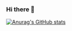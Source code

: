 ### Hi there 👋

[![Anurag's GitHub stats](https://github-readme-stats.vercel.app/api?username=mrdoiman)](https://github.com/anuraghazra/github-readme-stats)

<!--
**MrDoiman/MrDoiman** is a ✨ _special_ ✨ repository because its `README.md` (this file) appears on your GitHub profile.

Here are some ideas to get you started:

- 🔭 I’m currently working on ...
- 🌱 I’m currently learning ...
- 👯 I’m looking to collaborate on ...
- 🤔 I’m looking for help with ...
- 💬 Ask me about ...
- 📫 How to reach me: ...
- 😄 Pronouns: ...
- ⚡ Fun fact: ...
-->
